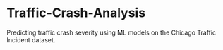 # Traffic-Crash-Analysis
Predicting traffic crash severity using ML models on the Chicago Traffic Incident dataset.

